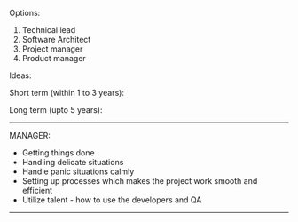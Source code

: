 Options:

1. Technical lead
2. Software Architect
3. Project manager
4. Product manager

Ideas:

Short term (within 1 to 3 years):

Long term (upto 5 years):

---

MANAGER:

- Getting things done
- Handling delicate situations
- Handle panic situations calmly
- Setting up processes which makes the project work smooth and efficient
- Utilize talent - how to use the developers and QA

---
